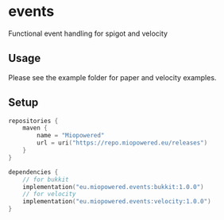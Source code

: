 # events

Functional event handling for spigot and velocity

## Usage

Please see the example folder for paper and velocity examples.

## Setup

```kotlin
repositories {
    maven {
        name = "Miopowered"
        url = uri("https://repo.miopowered.eu/releases")
    }
}

dependencies {
    // for bukkit
    implementation("eu.miopowered.events:bukkit:1.0.0")
    // for velocity
    implementation("eu.miopowered.events:velocity:1.0.0")
}
```
